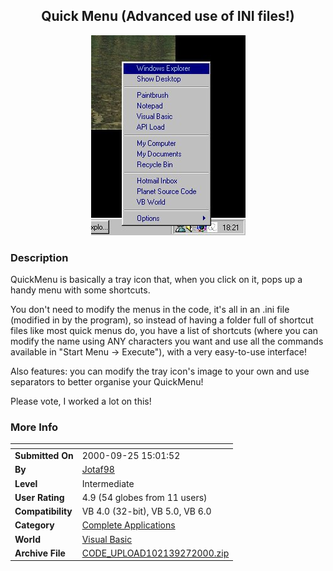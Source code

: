 ﻿<div align="center">

## Quick Menu \(Advanced use of INI files\!\)

<img src="PIC2000927173201517.jpg">
</div>

### Description

QuickMenu is basically a tray icon that, when you click on it, pops up a handy menu with some shortcuts.

You don't need to modify the menus in the code, it's all in an .ini file (modified in by the program), so instead of having a folder full of shortcut files like most quick menus do, you have a list of shortcuts (where you can modify the name using ANY characters you want and use all the commands available in "Start Menu -> Execute"), with a very easy-to-use interface!

Also features: you can modify the tray icon's image to your own and use separators to better organise your QuickMenu!

Please vote, I worked a lot on this!
 
### More Info
 


<span>             |<span>
---                |---
**Submitted On**   |2000-09-25 15:01:52
**By**             |[Jotaf98](https://github.com/Planet-Source-Code/PSCIndex/blob/master/ByAuthor/jotaf98.md)
**Level**          |Intermediate
**User Rating**    |4.9 (54 globes from 11 users)
**Compatibility**  |VB 4\.0 \(32\-bit\), VB 5\.0, VB 6\.0
**Category**       |[Complete Applications](https://github.com/Planet-Source-Code/PSCIndex/blob/master/ByCategory/complete-applications__1-27.md)
**World**          |[Visual Basic](https://github.com/Planet-Source-Code/PSCIndex/blob/master/ByWorld/visual-basic.md)
**Archive File**   |[CODE\_UPLOAD102139272000\.zip](https://github.com/Planet-Source-Code/jotaf98-quick-menu-advanced-use-of-ini-files__1-11714/archive/master.zip)








